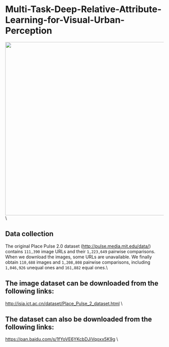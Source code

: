 # Multi-Task-Deep-Relative-Attribute-Learning-for-Visual-Urban-Perception
<div align=center><img width="1000" height="550" src="sample/attribute_strong_weak.png"/></div> \

## Data collection
The original Place Pulse 2.0 dataset (http://pulse.media.mit.edu/data/) contains `111,390` image URLs and their `1,223,649` pairwise comparisons. When we download the images, some URLs are unavailable. We finally obtain `110,688` images and `1,208,808` pairwise comparisons, including `1,046,926` unequal ones and `161,882` equal ones.\

## The image dataset can be downloaded from the following links:
http://isia.ict.ac.cn/dataset/Place_Pulse_2_dataset.html \

## The dataset can also be downloaded from the following links:
https://pan.baidu.com/s/1fYoVE6YKcbDJiVqoxx5K9g \
